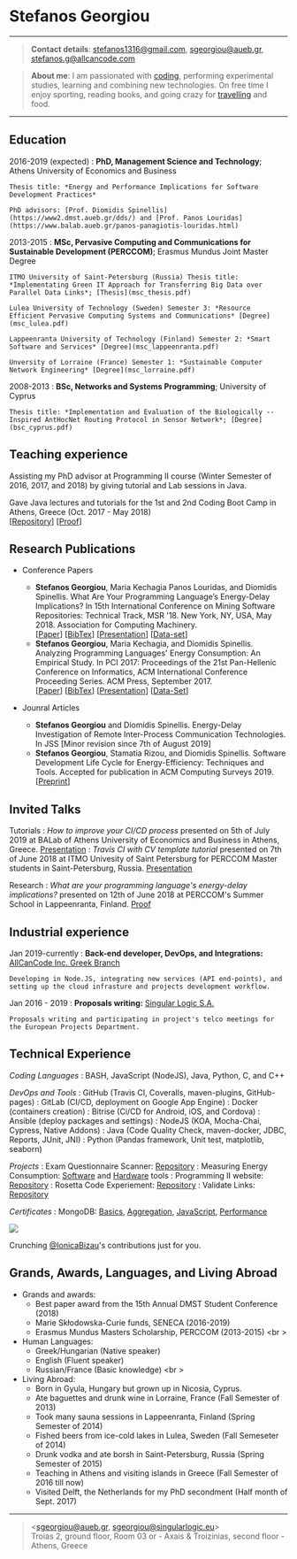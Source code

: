 Stefanos Georgiou
=================

----

>  **Contact details**: stefanos1316@gmail.com, sgeorgiou@aueb.gr, stefanos.g@allcancode.com

>  **About me**: I am passionated with [coding](https://stefanos1316.github.io/programmers_blog/index.html), performing experimental studies, learning and combining new technologies. On free time I enjoy sporting, reading books, and going crazy for [travelling](https://stefanos1316.github.io/my_blog/index.html) and food. 

----

Education
---------

2016-2019 (expected)
:   **PhD, Management Science and Technology**; Athens University of Economics and Business

    Thesis title: *Energy and Performance Implications for Software Development Practices*
 
    PhD advisors: [Prof. Diomidis Spinellis](https://www2.dmst.aueb.gr/dds/) and [Prof. Panos Louridas](https://www.balab.aueb.gr/panos-panagiotis-louridas.html)

2013-2015
:   **MSc, Pervasive Computing and Communications for Sustainable Development (PERCCOM)**; Erasmus Mundus Joint Master Degree 
      
	ITMO University of Saint-Petersburg (Russia) Thesis title: *Implementating Green IT Approach for Transferring Big Data over Parallel Data Links*; [Thesis](msc_thesis.pdf)
	
	Lulea University of Technology (Sweden) Semester 3: *Resource Efficient Pervasive Computing Systems and Communications* [Degree](msc_lulea.pdf)
	
	Lappeenranta University of Technology (Finland) Semester 2: *Smart Software and Services* [Degree](msc_lappeenranta.pdf)
	
	Unversity of Lorraine (France) Semester 1: *Sustainable Computer Network Engineering* [Degree](msc_lorraine.pdf)

2008-2013
:   **BSc, Networks and Systems Programming**; University of Cyprus 

    Thesis title: *Implementation and Evaluation of the Biologically -- Inspired AntHocNet Routing Protocol in Sensor Network*; [Degree](bsc_cyprus.pdf)


Teaching experience
-------------------

Assisting my PhD advisor at Programming II course (Winter Semester of 2016, 2017, and 2018) by giving tutorial and Lab sessions in Java.

Gave Java lectures and tutorials for the 1st and 2nd Coding Boot Camp in Athens, Greece (Oct. 2017 - May 2018) <br />
[[Repository](https://github.com/codeandwork/courses)] [[Proof](boot_camp_athens_2016_2017.pdf)]


Research Publications
---------------------

* Conference Papers
     * __Stefanos Georgiou__, Maria Kechagia Panos Louridas, and Diomidis Spinellis. What Are Your Programming Language’s Energy-Delay Implications? In 15th International Conference on Mining Software Repositories: Technical Track, MSR '18. New York, NY, USA, May 2018. Association for Computing Machinery. <br /> 
[[Paper](GKLS18.pdf)] [[BibTex](GKLS18.bib)] [[Presentation](https://www.slideshare.net/GeorgiouStefanos/what-are-your-programming-languages-energydelay-implications-106251480)] [[Data-set](https://github.com/stefanos1316/Rosetta_Code_Data_Set)]
     * __Stefanos Georgiou__, Maria Kechagia, and Diomidis Spinellis. Analyzing Programming Languages' Energy Consumption: An Empirical Study. In PCI 2017: Proceedings of the 21st Pan-Hellenic Conference on Informatics, ACM International Conference Proceeding Series. ACM Press, September 2017. <br/>
[[Paper](GKS17.pdf)] [[BibTex](GKS19.bib)] [[Presentation](https://www.slideshare.net/GeorgiouStefanos/programming-languages-energy-consumption-an-empirical-study)] [[Data-Set](https://github.com/stefanos1316/Rosetta_Code_Data_Set)] <br />

* Jounral Articles
     * __Stefanos Georgiou__ and Diomidis Spinellis. Energy-Delay Investigation of Remote Inter-Process Communication Technologies. In JSS [Minor revision since 7th of August 2019] <br />
     * __Stefanos Georgiou__, Stamatia Rizou, and Diomidis Spinellis. Software Development Life Cycle for Energy-Efficiency: Techniques and Tools. Accepted for publication in ACM Computing Surveys 2019. <br />
[[Preprint](GRS19.pdf)]


Invited Talks
-------------
Tutorials
:   *How to improve your CI/CD process* presented on 5th of July 2019 at BALab of Athens University of Economics and Business in Athens, Greece. [Presentation](https://aueb-balab.github.io/courses/tools/ci_cd_with_gitlab-p.html#/)
:   *Travis CI with CV template tutorial* presented on 7th of June 2018 at ITMO Univesity of Saint Petersburg for PERCCOM Master students in Saint-Petersburg, Russia. [Presentation](https://aueb-balab.github.io/courses/tools/travis_ci_cv_template-p.html#/)

Research
:   *What are your programming language's energy-delay implications?* presented on 12th of June 2018 at PERCCOM's Summer School in Lappeenranta, Finland. [Proof](perccom_summer_school_2018.pdf)  


Industrial experience
---------------------

Jan 2019-currently
:   **Back-end developer, DevOps, and Integrations:** [AllCanCode Inc. Greek Branch](https://www.allcancode.com/)

    Developing in Node.JS, integrating new services (API end-points), and setting up the cloud infrasture and projects development workflow.

Jan 2016 - 2019
:   **Proposals writing:** [Singular Logic S.A.](https://portal.singularlogic.eu/en)

    Proposals writing and participating in project's telco meetings for the European Projects Department.


Technical Experience
--------------------

*Coding Languages*
:   BASH, JavaScript (NodeJS), Java, Python, C, and C++

*DevOps and Tools*
:   GitHub (Travis CI, Coveralls, maven-plugins, GitHub-pages)
:   GitLab (CI/CD, deployment on Google App Engine)
:   Docker (containers creation)
:   Bitrise (Ci/CD for Android, iOS, and Cordova)
:   Ansible (deploy packages and settings)
:   NodeJS (KOA, Mocha-Chai, Cypress, Native Addons)
:   Java (Code Quality Check, maven-docker, JDBC, Reports, JUnit, JNI)
:   Python (Pandas framework, Unit test, matplotlib, seaborn)


*Projects*
:   Exam Questionnaire Scanner: [Repository](https://github.com/AntonisGkortzis/ExamQuestionnaireScanner)
:   Measuring Energy Consumption: [Software](https://github.com/stefanos1316/SEMTs_Comparisson) and [Hardware](https://stefanos1316.github.io/courses/tools/measuring_energy_consumption_direct_approach-p.html#/) tools
:   Programming II website: [Repository](https://github.com/stefanos1316/courses)
:   Rosetta Code Experiement: [Repository](https://github.com/stefanos1316/Rosetta_Code_Research_MSR)
:   Validate Links: [Repository](https://github.com/stefanos1316/validateLinks)

*Certificates*
: MongoDB: [Basics](mongodb_m001.pdf), [Aggregation](mongodb_m121.pdf), [JavaScript](mongodb_m220.pdf), [Performance](mongodb_m201.pdf)

<head>
   <meta charset="UTF-8">
   <title>GitHub Calendar</title>
   <link rel="stylesheet" href="github_activity_overview/css/style.css">
</head>
  <div class="calendar">
   <img src="https://assets-cdn.github.com/images/spinners/octocat-spinner-128.gif" class="spinner"/>
   <p class="spinner-text monospace">Crunching <a href="https://github.com/IonicaBizau">@IonicaBizau</a>'s contributions just for you.</p>
  </div>
 <script src="https://cdnjs.cloudflare.com/ajax/libs/es6-promise/3.0.2/es6-promise.min.js"></script>
 <script src="https://cdnjs.cloudflare.com/ajax/libs/fetch/0.10.1/fetch.min.js"></script>
 <script src="github_activity_overview/dist/github-calendar.min.js"></script>
 <script src="github_activity_overview/js/main.js"></script>
 <script src="https://cdnjs.cloudflare.com/ajax/libs/highlight.js/9.0.0/highlight.min.js"></script>
 <script>hljs.highlightBlock(document.querySelector("pre"))</script>


Grands, Awards, Languages, and Living Abroad
--------------------------------------------
* Grands and awards:
     * Best paper award from the 15th Annual DMST Student Conference (2018)
     * Marie Skłodowska-Curie funds, SENECA (2016-2019)
     * Erasmus Mundus Masters Scholarship, PERCCOM (2013-2015)
<br \>
* Human Languages:
     * Greek/Hungarian (Native speaker)
     * English (Fluent speaker)
     * Russian/France (Basic knowledge)
<br \>
* Living Abroad:
    * Born in Gyula, Hungary but grown up in Nicosia, Cyprus.
    * Ate baguettes and drunk wine in Lorraine, France (Fall Semester of 2013) 
    * Took many sauna sessions in Lappeenranta, Finland (Spring Semester of 2014)
    * Fished beers from ice-cold lakes in Lulea, Sweden (Fall Semeseter of 2014)
    * Drunk vodka and ate borsh in Saint-Petersburg, Russia (Spring Semester of 2015)
    * Teaching in Athens and visiting islands in Greece (Fall Semester of 2016 till now) 
    * Visited Delft, the Netherlands for my PhD secondment (Half month of Sept. 2017)

----
> <sgeorgiou@aueb.gr, sgeorgiou@singularlogic.eu>\
> Troias 2, ground floor, Room 03 or - Axais & Troizinias, second floor - Athens, Greece
